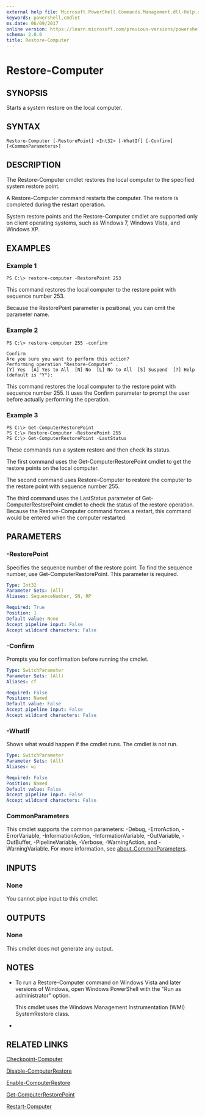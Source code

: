 ```yaml
---
external help file: Microsoft.PowerShell.Commands.Management.dll-Help.xml
keywords: powershell,cmdlet
ms.date: 06/09/2017
online version: https://learn.microsoft.com/previous-versions/powershell/module/microsoft.powershell.management/restore-computer?view=powershell-4.0&WT.mc_id=ps-gethelp
schema: 2.0.0
title: Restore-Computer
---
```


# Restore-Computer

## SYNOPSIS
Starts a system restore on the local computer.

## SYNTAX

```
Restore-Computer [-RestorePoint] <Int32> [-WhatIf] [-Confirm] [<CommonParameters>]
```

## DESCRIPTION
The Restore-Computer cmdlet restores the local computer to the specified system restore point.

A Restore-Computer command restarts the computer.
The restore is completed during the restart operation.

System restore points and the Restore-Computer cmdlet are supported only on client operating systems, such as Windows 7, Windows Vista, and Windows XP.

## EXAMPLES

### Example 1
```
PS C:\> restore-computer -RestorePoint 253
```

This command restores the local computer to the restore point with sequence number 253.

Because the RestorePoint parameter is positional, you can omit the parameter name.

### Example 2
```
PS C:\> restore-computer 255 -confirm

Confirm
Are you sure you want to perform this action?
Performing operation "Restore-Computer" .
[Y] Yes  [A] Yes to All  [N] No  [L] No to All  [S] Suspend  [?] Help (default is "Y"):
```

This command restores the local computer to the restore point with sequence number 255.
It uses the Confirm parameter to prompt the user before actually performing the operation.

### Example 3
```
PS C:\> Get-ComputerRestorePoint
PS C:\> Restore-Computer -RestorePoint 255
PS C:\> Get-ComputerRestorePoint -LastStatus
```

These commands run a system restore and then check its status.

The first command uses the Get-ComputerRestorePoint cmdlet to get the restore points on the local computer.

The second command uses Restore-Computer to restore the computer to the restore point with sequence number 255.

The third command uses the LastStatus parameter of Get-ComputerRestorePoint cmdlet to check the status of the restore operation.
Because the Restore-Computer command forces a restart, this command would be entered when the computer restarted.

## PARAMETERS

### -RestorePoint
Specifies the sequence number of the restore point.
To find the sequence number, use Get-ComputerRestorePoint.
This parameter is required.

```yaml
Type: Int32
Parameter Sets: (All)
Aliases: SequenceNumber, SN, RP

Required: True
Position: 1
Default value: None
Accept pipeline input: False
Accept wildcard characters: False
```

### -Confirm
Prompts you for confirmation before running the cmdlet.

```yaml
Type: SwitchParameter
Parameter Sets: (All)
Aliases: cf

Required: False
Position: Named
Default value: False
Accept pipeline input: False
Accept wildcard characters: False
```

### -WhatIf
Shows what would happen if the cmdlet runs.
The cmdlet is not run.

```yaml
Type: SwitchParameter
Parameter Sets: (All)
Aliases: wi

Required: False
Position: Named
Default value: False
Accept pipeline input: False
Accept wildcard characters: False
```

### CommonParameters
This cmdlet supports the common parameters: -Debug, -ErrorAction, -ErrorVariable, -InformationAction, -InformationVariable, -OutVariable, -OutBuffer, -PipelineVariable, -Verbose, -WarningAction, and -WarningVariable. For more information, see [about_CommonParameters](https://go.microsoft.com/fwlink/?LinkID=113216).

## INPUTS

### None
You cannot pipe input to this cmdlet.

## OUTPUTS

### None
This cmdlet does not generate any output.

## NOTES
* To run a Restore-Computer command on Windows Vista and later versions of Windows, open Windows PowerShell with the "Run as administrator" option.

  This cmdlet uses the Windows Management Instrumentation (WMI) SystemRestore class.

*

## RELATED LINKS

[Checkpoint-Computer](Checkpoint-Computer.md)

[Disable-ComputerRestore](Disable-ComputerRestore.md)

[Enable-ComputerRestore](Enable-ComputerRestore.md)

[Get-ComputerRestorePoint](Get-ComputerRestorePoint.md)

[Restart-Computer](Restart-Computer.md)


